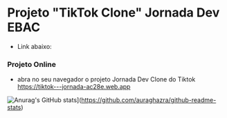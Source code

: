 # Projeto  "TikTok Clone" Jornada Dev EBAC

- Link abaixo:


###   Projeto Online

- abra no seu navegador o projeto Jornada Dev Clone do Tiktok https://tiktok---jornada-ac28e.web.app

![Anurag's GitHub stats](https://github-readme-stats.vercel.app/api?username=ProjetoTik-Tok&show_icons=true&theme=dark)](https://github.com/auraghazra/github-readme-stats)
